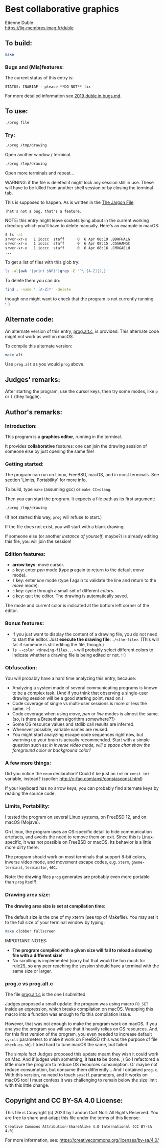 # Best collaborative graphics

Etienne Duble\
<https://lig-membres.imag.fr/duble>


## To build:

```sh
make
```


### Bugs and (Mis)features:

The current status of this entry is:

```
STATUS: INABIAF - please **DO NOT** fix
```

For more detailed information see [2019 duble in bugs.md](/bugs.md#2019-duble).


## To use:

```sh
./prog file
```


### Try:

```sh
./prog /tmp/drawing
```

Open another window / terminal.

```sh
./prog /tmp/drawing
```

Open more terminals and repeat...

WARNING: if the file is deleted it might lock any session still in use. These
will have to be killed from another shell session or by closing the terminal
tab.

This is supposed to happen.  As is written in the
[The Jargon File](http://catb.org/jargon/html/F/feature.html):

```
That's not a bug, that's a feature.
```

NOTE: this entry might leave sockets lying about in the current working
directory which you'll have to delete manually. Here's an example in macOS:

```sh
$ ls -al
srwxr-xr-x   1 ioccc  staff      0  6 Apr 08:19 .BDHFHALG
srwxr-xr-x   1 ioccc  staff      0  6 Apr 08:15 .CGGHAMGC
srwxr-xr-x   1 ioccc  staff      0  6 Apr 08:16 .CMDGAELH
...
```

To get a list of files with this glob try:

```sh
ls -al|awk '{print $NF}'|grep -E '^\.[A-Z]{2,}'
```

To delete them you can do:

```sh
find . -name '.[A-Z]*' -delete
```

though one might want to check that the program is not currently running. :-)


## Alternate code:

An alternate version of this entry, [prog.alt.c](prog.alt.c), is provided.  This alternate
code might not work as well on macOS.

To compile this alternate version:

```sh
make alt
```

Use `prog.alt` as you would `prog` above.


## Judges' remarks:

After starting the program, use the cursor keys, then try some modes, like `p`
or `l` (they toggle).


## Author's remarks:

### Introduction:

This program is a **graphics editor**, running in the terminal.

It provides **collaborative** features: one can join the drawing session
of someone else by just opening the same file!

### Getting started:

The program can run on Linux, FreeBSD, macOS, and in most terminals.
See section 'Limits, Portability' for more info.

To build, type `make` (assuming gcc) or `make CC=clang`.

Then you can start the program. It expects a file path as its first argument:

```sh
./prog /tmp/drawing
```

(If not started this way, `prog` will refuse to start.)

If the file does not exist, you will start with a blank drawing.

If someone else (or another *instance of yourself*, maybe?) is already
editing this file, you will join the session!

### Edition features:

* **arrow keys**: move cursor.
* `p` key: enter *pen* mode (type **p** again to return to the default *move* mode).
* `l` key: enter *line* mode (type **l** again to validate the line and return to the *move* mode).
* `c` key: cycle through a small set of different *colors*.
* `q` key: quit the editor. The drawing is automatically saved.

The mode and current color is indicated at the bottom left corner of
the editor.

### Bonus features:

* If you just want to display the content of a drawing file, you do not
  need to start the editor. Just **execute the drawing file**: `./<the-file>`.
  (This will fail if someone is still editing the file, though.)
* `ls --color <drawing-files...>` will probably select different colors
  to indicate whether a drawing file is being edited or not. :-)

### Obfuscation:

You will probably have a hard time analyzing this entry, because:

*   Analyzing a system made of several communicating programs is known to
    be a complex task. (And if you think that observing a single-user drawing
    session will be a good starting point, read on.)
*   Code coverage of single vs multi-user sessions is more or less the same. :-)
*   Code coverage when using *move*, *pen* or *line* modes is almost the same.
    (so, is there a Bresenham algorithm somewhere??)
*   Some OS resource values and stdlib call results are inferred.
*   Whenever possible, variable names are reused.
*   You might start analyzing escape code sequences right now, but warming up
    your brain is actually recommended. Start with a simple question such as:
    *in inverse video mode, will a space char show the foreground color or
    background color?*

### A few more things:

Did you notice the `enum` declaration? Could it be just an `int` or `const int`
variable, instead? (spoiler: <http://c-faq.com/ansi/constasconst.html>)

If your keyboard has no arrow keys, you can probably find alternate keys by
reading the source code.

### Limits, Portability:

I tested the program on several Linux systems, on FreeBSD 12, and on
macOS (Mojave).

On Linux, the program uses an OS-specific detail to hide communication
artefacts, and avoids the need to remove them on exit.
Since this is Linux-specific, it was not possible on FreeBSD or macOS.
Its behavior is a little more *dirty* there.

The program should work on most terminals that support 8-bit colors,
inverse video mode, and movement escape codes, e.g. `xterm`, `gnome-terminal`,
`terminator`, etc.

Note: the drawing files `prog` generates are probably even more portable than
`prog` itself!

### Drawing area size:

#### The drawing area size is set at compilation time:

The default size is the one of my xterm (see top of Makefile).
You may set it to the full size of your terminal window by typing:

```sh
make clobber fullscreen
```

IMPORTANT NOTES:

*   **The program compiled with a given size will fail to reload a drawing file
    with a different size!**
*   No scrolling is implemented (sorry but that would be too much for rule2!),
    so any peer reaching the session should have a terminal with the same
    size or larger.

### prog.c vs prog.alt.c

The file [prog.alt.c](prog.alt.c) is the one I submitted.

Judges proposed a small update: the program was using macro `FD_SET` inside an
expression, which breaks compilation on macOS. Wrapping this macro into a
function was enough to fix this compilation issue.

However, that was not enough to make the program work on macOS. If you analyse
the program you will see that it heavily relies on OS resources. And, for this
first version of the program, you even needed to increase default `sysctl`
parameters to make it work on FreeBSD (this was the purpose of file `check-os.sh`).
I tried hard to tune macOS the same, but failed.

The simple fact Judges proposed this update meant they wish it could work on Mac.
And if judges wish something, it **has to** be done. ;)
So I refactored a little more the program to reduce OS resources consumption.
Or maybe not reduce consumption, but consume them differently...
And I obtained `prog.c`. With this version, no need to touch `sysctl` parameters,
and it works on macOS too!
I must confess it was challenging to remain below the size limit with this little
change.


## Copyright and CC BY-SA 4.0 License:

This file is Copyright (c) 2023 by Landon Curt Noll.  All Rights Reserved.
You are free to share and adapt this file under the terms of this license:

    Creative Commons Attribution-ShareAlike 4.0 International (CC BY-SA 4.0)

For more information, see: https://creativecommons.org/licenses/by-sa/4.0/
